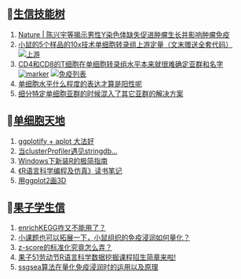 ## 📝[生信技能树](https://github.com/ixxmu/mp_duty/issues?q=label%3A%E7%94%9F%E4%BF%A1%E6%8A%80%E8%83%BD%E6%A0%91+is%3Aclosed)
<!-- 1issueTable -->

1. [Nature | 陈兴宇等揭示男性Y染色体缺失促进肿瘤生长并影响肿瘤免疫](https://github.com/ixxmu/mp_duty/issues/3554) 
2. [小鼠的5个样品的10x技术单细胞转录组上游定量（文末赠送全套代码）](https://github.com/ixxmu/mp_duty/issues/3550) [![上游](https://img.shields.io/github/labels/ixxmu/mp_duty/上游)](https://github.com/ixxmu/mp_duty/labels/上游)
3. [CD4和CD8的T细胞在单细胞转录组水平本来就很难确定亚群和名字](https://github.com/ixxmu/mp_duty/issues/3531) [![marker](https://img.shields.io/github/labels/ixxmu/mp_duty/marker)](https://github.com/ixxmu/mp_duty/labels/marker) [![免疫列表](https://img.shields.io/github/labels/ixxmu/mp_duty/免疫列表)](https://github.com/ixxmu/mp_duty/labels/免疫列表)
4. [单细胞水平什么程度的表达才算是阳性呢](https://github.com/ixxmu/mp_duty/issues/3527) 
5. [细分特定单细胞亚群的时候混入了其它亚群的解决方案](https://github.com/ixxmu/mp_duty/issues/3526) 
<!-- 1issueTable -->
## 📝[单细胞天地](https://github.com/ixxmu/mp_duty/issues?q=label%3A%E5%8D%95%E7%BB%86%E8%83%9E%E5%A4%A9%E5%9C%B0+is%3Aclosed)
<!-- 2issueTable -->

1. [ggplotify + aplot 大法好](https://github.com/ixxmu/mp_duty/issues/3564) 
2. [当clusterProfiler遇见stringdb...](https://github.com/ixxmu/mp_duty/issues/3492) 
3. [Windows下新装R的极简指南](https://github.com/ixxmu/mp_duty/issues/3253) 
4. [《R语言科学编程及仿真》读书笔记](https://github.com/ixxmu/mp_duty/issues/3141) 
5. [用ggplot2画3D](https://github.com/ixxmu/mp_duty/issues/3054) 
<!-- 2issueTable -->

## 📝[果子学生信](https://github.com/ixxmu/mp_duty/issues?q=label%3A%E6%9E%9C%E5%AD%90%E5%AD%A6%E7%94%9F%E4%BF%A1+is%3Aclosed)
<!-- 3issueTable -->

1. [enrichKEGG咋又不能用了？](https://github.com/ixxmu/mp_duty/issues/3499) 
2. [小课题也可以拓展一下，小鼠组织的免疫浸润如何量化？](https://github.com/ixxmu/mp_duty/issues/3407) 
3. [z-score的标准化究竟怎么弄？](https://github.com/ixxmu/mp_duty/issues/3396) 
4. [果子51劳动节R语言科学数据挖掘课程招生简章来啦!](https://github.com/ixxmu/mp_duty/issues/3332) 
5. [ssgsea算法在量化免疫浸润时的运用以及原理](https://github.com/ixxmu/mp_duty/issues/3326) 
<!-- 3issueTable -->
